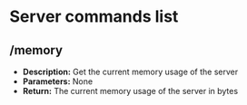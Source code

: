 # Server commands list

## /memory
- **Description:** Get the current memory usage of the server
- **Parameters:** None
- **Return:** The current memory usage of the server in bytes